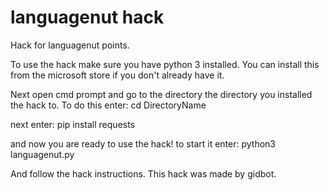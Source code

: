 # languagenut hack
 Hack for languagenut points.


To use the hack make sure you have python 3 installed.
You can install this from the microsoft store if you don't already have it.

Next open cmd prompt and go to the directory the directory you installed the hack to.
To do this enter:
cd DirectoryName

next enter:
pip install requests

and now you are ready to use the hack!
to start it enter:
python3 languagenut.py

And follow the hack instructions.
This hack was made by gidbot.
